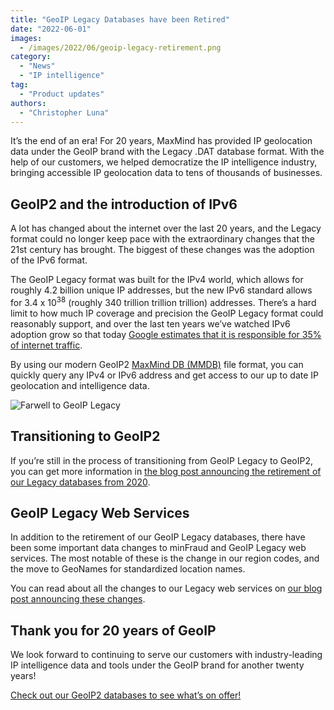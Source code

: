 ```yaml
---
title: "GeoIP Legacy Databases have been Retired"
date: "2022-06-01"
images:
  - /images/2022/06/geoip-legacy-retirement.png
category:
  - "News"
  - "IP intelligence"
tag:
  - "Product updates"
authors:
  - "Christopher Luna"
---
```


It’s the end of an era! For 20 years, MaxMind has provided IP geolocation data
under the GeoIP brand with the Legacy .DAT database format. With the help of our
customers, we helped democratize the IP intelligence industry, bringing
accessible IP geolocation data to tens of thousands of businesses.

## GeoIP2 and the introduction of IPv6

A lot has changed about the internet over the last 20 years, and the Legacy
format could no longer keep pace with the extraordinary changes that the 21st
century has brought. The biggest of these changes was the adoption of the IPv6
format.

The GeoIP Legacy format was built for the IPv4 world, which allows for roughly
4.2 billion unique IP addresses, but the new IPv6 standard allows for 3.4 x
10<sup>38</sup> (roughly 340 trillion trillion trillion) addresses. There’s a
hard limit to how much IP coverage and precision the GeoIP Legacy format could
reasonably support, and over the last ten years we’ve watched IPv6 adoption grow
so that today
[Google estimates that it is responsible for 35% of internet traffic](https://www.google.com/intl/en/ipv6/statistics.html).

By using our modern GeoIP2
[MaxMind DB (MMDB)](https://maxmind.github.io/MaxMind-DB/index.html) file
format, you can quickly query any IPv4 or IPv6 address and get access to our up
to date IP geolocation and intelligence data.

![Farwell to GeoIP Legacy](/images/2022/06/end-of-an-era.png)

## Transitioning to GeoIP2

If you’re still in the process of transitioning from GeoIP Legacy to GeoIP2, you
can get more information in
[the blog post announcing the retirement of our Legacy databases from 2020](/2020/06/retirement-of-geoip-legacy-downloadable-databases-in-may-2022).

## GeoIP Legacy Web Services

In addition to the retirement of our GeoIP Legacy databases, there have been
some important data changes to minFraud and GeoIP Legacy web services. The most
notable of these is the change in our region codes, and the move to GeoNames for
standardized location names.

You can read about all the changes to our Legacy web services on
[our blog post announcing these changes](/2020/06/data-changes-to-geoip-legacy-and-minfraud-legacy-web-services-in-may-2022).

## Thank you for 20 years of GeoIP

We look forward to continuing to serve our customers with industry-leading IP
intelligence data and tools under the GeoIP brand for another twenty years!

[Check out our GeoIP2 databases to see what’s on offer!](https://www.maxmind.com/en/geoip2-databases)
